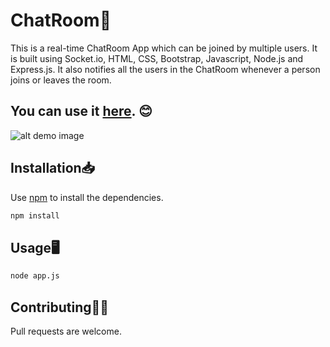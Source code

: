 # ChatRoom💬

This is a real-time ChatRoom App which can be joined by multiple users. It is built using Socket.io, HTML, CSS, Bootstrap, Javascript, Node.js and Express.js. It also notifies all the users in the ChatRoom whenever a person joins or leaves the room.
## You can use it [here](https://chat-room-realtime.herokuapp.com/). 😊

![alt demo image](https://i.ibb.co/VjsSCdb/chat-room.jpg)


## Installation📥

Use [npm](https://www.npmjs.com/) to install the dependencies.

```bash
npm install
```

## Usage🖥️

```bash
node app.js
```

## Contributing🤝🏻
Pull requests are welcome.

